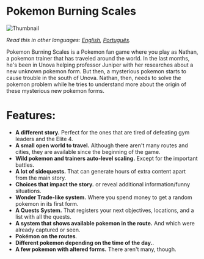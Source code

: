 # Pokemon Burning Scales

![Thumbnail](https://user-images.githubusercontent.com/64505839/126537600-ea1142b8-32a6-4646-a451-77852e4e190a.png)

*Read this in other languages: [English](README.md), [Português](README.pt.md).*

Pokemon Burning Scales is a Pokemon fan game where you play as Nathan, a pokemon trainer that has traveled around the world. In the last months, he's been in Unova helping professor Juniper with her researches about a new unknown pokemon form. But then, a mysterious pokemon starts to cause trouble in the south of Unova. Nathan, then, needs to solve the pokemon problem while he tries to understand more about the origin of these mysterious new pokemon forms.

# Features:
* **A different story.** Perfect for the ones that are tired of defeating gym leaders and the Elite 4.
* **A small open world to travel.** Although there aren't many routes and cities, they are available since the beginning of the game.
* **Wild pokemon and trainers auto-level scaling.** Except for the important battles.
* **A lot of sidequests.** That can generate hours of extra content apart from the main story.
* **Choices that impact the story.** or reveal additional information/funny situations.
* **Wonder Trade-like system.** Where you spend money to get a random pokemon in its first form.
* **A Quests System.** That registers your next objectives, locations, and a list with all the quests.
* **A system that shows available pokemon in the route.** And which were already captured or seen.
* **Pokémon on the routes**.
* **Different pokemon depending on the time of the day.**.
* **A few pokemon with altered forms.** There aren't many, though.
